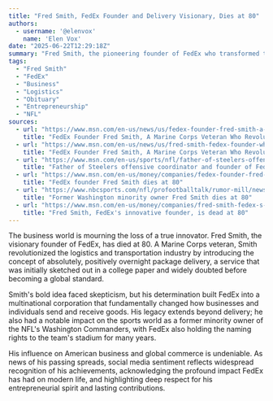 ```yaml
---
title: "Fred Smith, FedEx Founder and Delivery Visionary, Dies at 80"
authors:
  - username: '@elenvox'
    name: 'Elen Vox'
date: "2025-06-22T12:29:18Z"
summary: "Fred Smith, the pioneering founder of FedEx who transformed the global shipping industry with the concept of overnight delivery and served as a Marine Corps veteran, has passed away at the age of 80."
tags:
  - "Fred Smith"
  - "FedEx"
  - "Business"
  - "Logistics"
  - "Obituary"
  - "Entrepreneurship"
  - "NFL"
sources:
  - url: "https://www.msn.com/en-us/news/us/fedex-founder-fred-smith-a-marine-corps-veteran-who-revolutionized-package-delivery-dies-at-80/ar-AA1Hbv7A"
    title: "FedEx Founder Fred Smith, A Marine Corps Veteran Who Revolutionized Package Delivery, Dies At 80"
  - url: "https://www.msn.com/en-us/news/us/fred-smith-fedex-founder-who-revolutionized-the-package-delivery-business-dies-at-80/ar-AA1Hbu0d"
    title: "FedEx Founder Fred Smith, A Marine Corps Veteran Who Revolutionized Package Delivery, Dies At 80"
  - url: "https://www.msn.com/en-us/sports/nfl/father-of-steelers-offensive-coordinator-and-founder-of-fedex-fred-smith-dies-at-80/ar-AA1HbPyI"
    title: "Father of Steelers offensive coordinator and founder of FedEx, Fred Smith, dies at 80"
  - url: "https://www.msn.com/en-us/money/companies/fedex-founder-fred-smith-dies-at-80/ar-AA1HaQ1c"
    title: "FedEx founder Fred Smith dies at 80"
  - url: "https://www.nbcsports.com/nfl/profootballtalk/rumor-mill/news/former-washington-minority-owner-fred-smith-dies-at-80"
    title: "Former Washington minority owner Fred Smith dies at 80"
  - url: "https://www.msn.com/en-us/money/companies/fred-smith-fedex-s-innovative-founder-is-dead-at-80/ar-AA1HbJL5"
    title: "Fred Smith, FedEx's innovative founder, is dead at 80"
---
```


The business world is mourning the loss of a true innovator. Fred Smith, the visionary founder of FedEx, has died at 80. A Marine Corps veteran, Smith revolutionized the logistics and transportation industry by introducing the concept of absolutely, positively overnight package delivery, a service that was initially sketched out in a college paper and widely doubted before becoming a global standard.

Smith's bold idea faced skepticism, but his determination built FedEx into a multinational corporation that fundamentally changed how businesses and individuals send and receive goods. His legacy extends beyond delivery; he also had a notable impact on the sports world as a former minority owner of the NFL's Washington Commanders, with FedEx also holding the naming rights to the team's stadium for many years.

His influence on American business and global commerce is undeniable. As news of his passing spreads, social media sentiment reflects widespread recognition of his achievements, acknowledging the profound impact FedEx has had on modern life, and highlighting deep respect for his entrepreneurial spirit and lasting contributions.
